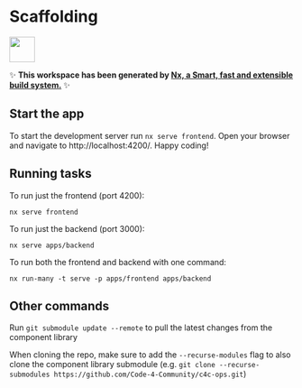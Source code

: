 # Scaffolding

<a alt="Nx logo" href="https://nx.dev" target="_blank" rel="noreferrer"><img src="https://raw.githubusercontent.com/nrwl/nx/master/images/nx-logo.png" width="45"></a>

✨ **This workspace has been generated by [Nx, a Smart, fast and extensible build system.](https://nx.dev)** ✨

## Start the app

To start the development server run `nx serve frontend`. Open your browser and navigate to http://localhost:4200/. Happy coding!

## Running tasks

To run just the frontend (port 4200):

```
nx serve frontend
```

To run just the backend (port 3000):

```
nx serve apps/backend
```

To run both the frontend and backend with one command:

```
nx run-many -t serve -p apps/frontend apps/backend
```

## Other commands

Run `git submodule update --remote` to pull the latest changes from the component library

When cloning the repo, make sure to add the `--recurse-modules` flag to also clone the component library submodule (e.g. `git clone --recurse-submodules https://github.com/Code-4-Community/c4c-ops.git`)
